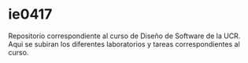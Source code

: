 # ie0417
Repositorio correspondiente al curso de Diseño de Software de la UCR.
Aqui se subiran los diferentes laboratorios y tareas correspondientes al curso.
